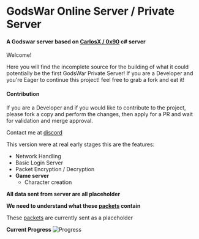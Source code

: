 # GodsWar Online Server / Private Server
#### A Godswar server based on [CarlosX / 0x90](https://github.com/AxDSan/GodsWar-Private-Server) c# server

Welcome!

Here you will find the incomplete source for the building of what it could potentially be the first GodsWar Private Server! If you are a Developer and you're Eager to continue this project! feel free to grab a fork and eat it!

#### Contribution
If you are a Developer and if you would like to contribute to the project, please fork a copy and perform the changes, then apply for a PR and wait for validation and merge approval.

Contact me at [discord](https://discord.gg/6ZAcUeCJ)


This version were at real early stages this are the features:

* Network Handling
* Basic Login Server
* Packet Encryption / Decryption
* **Game server**
    * Character creation

**All data sent from server are all placeholder**

**We need to understand what these [packets](https://github.com/sush1lemon/godswar-server/blob/main/pkg/packets) contain**

These [packets](https://github.com/sush1lemon/godswar-server/blob/main/pkg/packets) are currently sent as a placeholder 

**Current Progress**
![Progress](https://github.com/sush1lemon/godswar-server/blob/main/image.png?raw=true)


